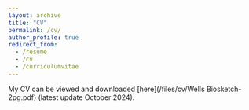 ```yaml
---
layout: archive
title: "CV"
permalink: /cv/
author_profile: true
redirect_from:
  - /resume
  - /cv
  - /curriculumvitae
---
```


<!--- <iframe src="/files/cv/CV_DanielGedon_2311.pdf" width="50%" height="500" frameborder="no" border="0" marginwidth="0" marginheight="0"></iframe> -->

My CV can be viewed and downloaded [here](/files/cv/Wells Biosketch-2pg.pdf) (latest update October 2024).


